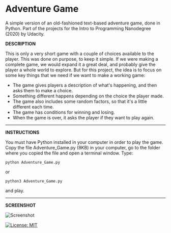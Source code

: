 # Adventure Game
A simple version of an old-fashioned text-based adventure game, done in Python.
Part of the projects for the Intro to Programming Nanodegree (2020) by Udacity.

**DESCRIPTION**

This is only a very short game with a couple of choices available to the player. This was done on purpose, to keep it simple. If we were making a complete game, we would expand it a great deal, and probably give the player a whole world to explore. But for this project, the idea is to focus on some key things that we need if we want to make a working game:

- The game gives players a description of what's happening, and then asks them to make a choice.
- Something different happens depending on the choice the player made.
- The game also includes some random factors, so that it's a little different each time.
- The game has conditions for winning and losing.
- When the game is over, it asks the player if they want to play again.

___

**INSTRUCTIONS**

You must have Python installed in your computer in order to play the game.
Copy the file Adventure_Game.py (8KB) in your computer, go to the folder where you copied the file and open a terminal window. Type:

```python Adventure_Game.py```

or

```python3 Adventure_Game.py```

and play.
___

**SCREENSHOT**

![Screenshot](./Adventure_Game.gif "Screencast of the introductory text")


[![License: MIT](https://img.shields.io/badge/License-MIT-yellow.svg)](https://opensource.org/licenses/MIT)


